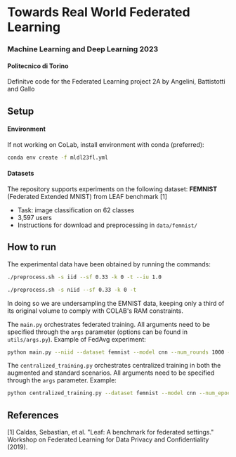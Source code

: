 # Towards Real World Federated Learning
### Machine Learning and Deep Learning 2023
#### Politecnico di Torino
Definitve code for the Federated Learning project 2A by Angelini, Battistotti and Gallo

## Setup
#### Environment
If not working on CoLab, install environment with conda (preferred): 
```bash 
conda env create -f mldl23fl.yml
```

#### Datasets
The repository supports experiments on the following dataset:
  **FEMNIST** (Federated Extended MNIST) from LEAF benchmark [1]
   - Task: image classification on 62 classes
   - 3,597 users
   - Instructions for download and preprocessing in ```data/femnist/``` 

## How to run
The experimental data have been obtained by running the commands: 
```bash
./preprocess.sh -s iid --sf 0.33 -k 0 -t --iu 1.0
```
```bash
./preprocess.sh -s niid --sf 0.33 -k 0 -t
```

In doing so we are undersampling the EMNIST data, keeping only a third of its 
original volume to comply with COLAB's RAM constraints.



The ```main.py``` orchestrates federated training. All arguments need to be specified through the ```args``` parameter (options can be found in ```utils/args.py```).
Example of FedAvg experiment:

```bash
python main.py --niid --dataset femnist --model cnn --num_rounds 1000 --num_epochs 5 --clients_per_round 10 --client_selection poc
```



The ```centralized_training.py``` orchestrates centralized training in both the augmented and standard scenarios. 
All arguments need to be specified through the ```args``` parameter. Example:
```bash
python centralized_training.py --dataset femnist --model cnn --num_epochs 5 --lr 0.01
```


## References
[1] Caldas, Sebastian, et al. "Leaf: A benchmark for federated settings." Workshop on Federated Learning for Data Privacy and Confidentiality (2019). 
